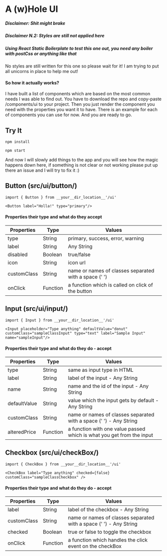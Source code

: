 # A (w)Hole UI
##### Disclaimer: Shit might brake
##### Disclaimer N.2: Styles are still not applied here
##### Using React Static Boilerplate to test this one out, you need any boiler with postCss or anything like that
No styles are still written for this one so please wait for it!
I am trying to put all unicorns in place to help me out!

#### So how it actually works?

I have built a list of components which are based on the most common needs I was able to find out. You have to download the repo and copy-paste /components/ui to your project. Then you just render the component you need with the properties you want it to have. There is an example for each of components you can use for now. And you are ready to go.

## Try It

```
npm install

npm start
```

And now I will slowly add things to the app and you will see how the magic happens down here, if something is not clear or not working please put up there an issue and I will try to fix it :)

## Button (src/ui/button/)

```
import { Button } from __your__dir_location__'/ui'

<Button label="Holla!" type="primary"/>
```

#### Properties their type and what do they accept

| Properties  | Type     | Values   |
| ----------- | -------- | -------- |
| type        | String   | primary, success, error, warning |
| label       | String   | Any String |
| disabled    | Boolean  | true/false |
| icon        | String   | icon url |
| customClass | String   | name or names of classes separated with a space (' ') |
| onClick     | Function | a function which is called on click of the button |



## Input (src/ui/input/)

```
import { Input } from __your__dir_location__'/ui'

<Input placeholder="Type anything" defaultValue="donut" customClass="sampleClassInput" type="text" label="Sample Input" name="sampleInput"/>
```

#### Properties their type and what do they do - accept

| Properties   | Type     | Values   |
| ------------ | -------- | -------- |
| type         | String   | same as input type in HTML |
| label        | String   | label of the input - Any String |
| name         | String   | name and the id of the input - Any String |
| defaultValue | String   | value which the input gets by default - Any String |
| customClass  | String   | name or names of classes separated with a space (' ') - Any String |
| alteredPrice | Function | a function with one value passed which is what you get from the input  |

## Checkbox (src/ui/checkBox/)

```
import { CheckBox } from __your__dir_location__'/ui'

<CheckBox label="Type anything" checked={false} customClass="sampleClassCheckbox" />
```

#### Properties their type and what do they do - accept

| Properties   | Type     | Values   |
| ------------ | -------- | -------- |
| label        | String   | label of the checkbox - Any String |
| customClass  | String   | name or names of classes separated with a space (' ') - Any String |
| checked      | Boolean  | true or false to toggle the checkbox |
| onClick      | Function | a function which handles the click event on the checkBox |

